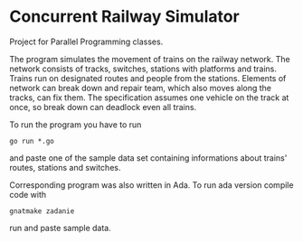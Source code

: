 # Concurrent Railway Simulator
Project for Parallel Programming classes.

The program simulates the movement of trains on the railway network.
The network consists of tracks, switches, stations with platforms and trains.
Trains run on designated routes and people from the stations.
Elements of network can break down and repair team, which also moves along the tracks, can fix them.
The specification assumes one vehicle on the track at once, so break down can deadlock even all trains.

To run the program you have to run
```
go run *.go
```
and paste one of the sample data set containing informations about trains' routes, stations and switches.

Corresponding program was also written in Ada. To run ada version compile code with
```
gnatmake zadanie
```
run and paste sample data.



